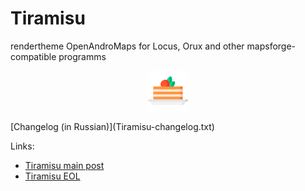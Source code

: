 # Tiramisu

 rendertheme OpenAndroMaps for Locus, Orux and other mapsforge-compatible programms
<div align="center">

![Tiramisu.png](Tiramisu.png)  

</div>
[Changelog (in Russian)](Tiramisu-changelog.txt)  

Links:

- [Tiramisu main post](https://tartamillo.wordpress.com/tiramisu/)
- [Tiramisu EOL](https://tartamillo.wordpress.com/2022/01/03/tiramisu-eol/)


